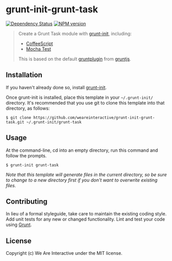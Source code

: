 # grunt-init-grunt-task

[![Dependency Status](https://gemnasium.com/weareinteractive/grunt-init-grunt-task.png)](https://gemnasium.com/weareinteractive/grunt-init-grunt-task)
[![NPM version](https://badge.fury.io/js/grunt-init-grunt-task.png)](http://badge.fury.io/js/grunt-init-grunt-task)

> Create a Grunt Task module with [grunt-init][], including:
> * [CoffeeScript](http://coffeescript.org/)
> * [Mocha Test](http://visionmedia.github.io/mocha/)
>
> This is based on the default [gruntplugin](https://github.com/gruntjs/grunt-init-gruntplugin) from [gruntjs](http://gruntjs.com).

[grunt-init]: http://gruntjs.com/project-scaffolding

## Installation

If you haven't already done so, install [grunt-init][].

Once grunt-init is installed, place this template in your `~/.grunt-init/`
directory. It's recommended that you use git to clone this template into that
directory, as follows:

```
$ git clone https://github.com/weareinteractive/grunt-init-grunt-task.git ~/.grunt-init/grunt-task
```

## Usage

At the command-line, cd into an empty directory, run this command and follow
the prompts.

```
$ grunt-init grunt-task
```

*Note that this template will generate files in the current directory, so be
sure to change to a new directory first if you don't want to overwrite existing
files.*

## Contributing
In lieu of a formal styleguide, take care to maintain the existing coding style. Add unit tests for any new or changed functionality. Lint and test your code using [Grunt](http://gruntjs.com/).

## License
Copyright (c) We Are Interactive under the MIT license.

